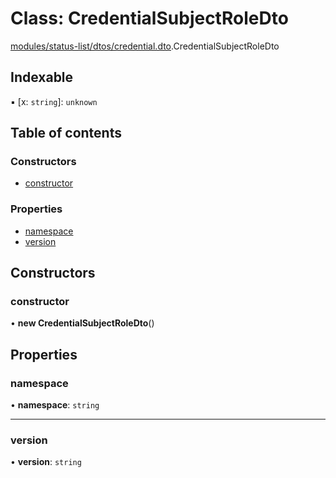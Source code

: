 # Class: CredentialSubjectRoleDto

[modules/status-list/dtos/credential.dto](../modules/modules_status_list_dtos_credential_dto.md).CredentialSubjectRoleDto

## Indexable

▪ [x: `string`]: `unknown`

## Table of contents

### Constructors

- [constructor](modules_status_list_dtos_credential_dto.CredentialSubjectRoleDto.md#constructor)

### Properties

- [namespace](modules_status_list_dtos_credential_dto.CredentialSubjectRoleDto.md#namespace)
- [version](modules_status_list_dtos_credential_dto.CredentialSubjectRoleDto.md#version)

## Constructors

### constructor

• **new CredentialSubjectRoleDto**()

## Properties

### namespace

• **namespace**: `string`

___

### version

• **version**: `string`
